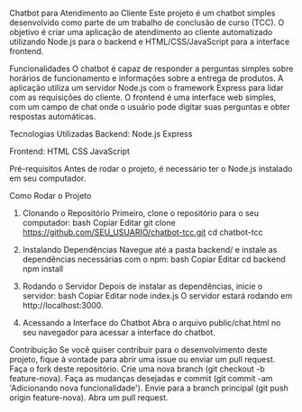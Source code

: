Chatbot para Atendimento ao Cliente
Este projeto é um chatbot simples desenvolvido como parte de um trabalho de conclusão de curso (TCC). O objetivo é criar uma aplicação de atendimento ao cliente automatizado utilizando Node.js para o backend e HTML/CSS/JavaScript para a interface frontend.

Funcionalidades
O chatbot é capaz de responder a perguntas simples sobre horários de funcionamento e informações sobre a entrega de produtos.
A aplicação utiliza um servidor Node.js com o framework Express para lidar com as requisições do cliente.
O frontend é uma interface web simples, com um campo de chat onde o usuário pode digitar suas perguntas e obter respostas automáticas.

Tecnologias Utilizadas
Backend:
Node.js
Express

Frontend:
HTML
CSS
JavaScript

Pré-requisitos
Antes de rodar o projeto, é necessário ter o Node.js instalado em seu computador.

Como Rodar o Projeto
1. Clonando o Repositório
Primeiro, clone o repositório para o seu computador:
bash
Copiar
Editar
git clone https://github.com/SEU_USUARIO/chatbot-tcc.git
cd chatbot-tcc

3. Instalando Dependências
Navegue até a pasta backend/ e instale as dependências necessárias com o npm:
bash
Copiar
Editar
cd backend
npm install

4. Rodando o Servidor
Depois de instalar as dependências, inicie o servidor:
bash
Copiar
Editar
node index.js
O servidor estará rodando em http://localhost:3000.

5. Acessando a Interface do Chatbot
Abra o arquivo public/chat.html no seu navegador para acessar a interface do chatbot.

Contribuição
Se você quiser contribuir para o desenvolvimento deste projeto, fique à vontade para abrir uma issue ou enviar um pull request.
Faça o fork deste repositório.
Crie uma nova branch (git checkout -b feature-nova).
Faça as mudanças desejadas e commit (git commit -am 'Adicionando nova funcionalidade').
Envie para a branch principal (git push origin feature-nova).
Abra um pull request.
